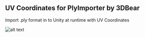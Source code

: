 ## UV Coordinates for PlyImporter by 3DBear
Import .ply format in to Unity at runtime with UV Coordinates

![alt text](https://keehanroberts.com/images/github/ply-uvs.png "PLY in Unity3D Runtime with UV Coordinates Screenshot 0")
